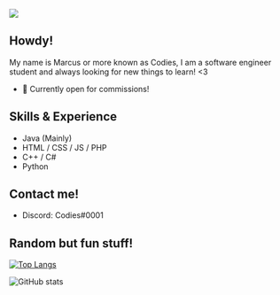 ![](https://64.media.tumblr.com/acbddd598f3d7b2f31c030a03ce65327/c0bf62d52f6add7d-e9/s640x960/0f0e6e0c2d185689d4bfe2c2a610a75d345a6db1.gifv)


## Howdy!
My name is Marcus or more known as Codies, I am a software engineer student and always looking for new things to learn! <3

- 💬 Currently open for commissions! 

## Skills & Experience
- Java (Mainly)
- HTML / CSS / JS / PHP
- C++ / C#
- Python

## Contact me!
- Discord: Codies#0001

## Random but fun stuff!

[![Top Langs](https://github-readme-stats.vercel.app/api/top-langs/?username=tbfCodies)](https://github.com/anuraghazra/github-readme-stats)

![GitHub stats](https://github-readme-stats.vercel.app/api?username=tbfCodies&show_icons=true)  
